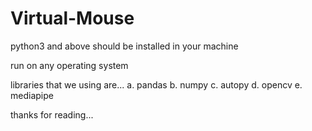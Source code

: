 # Virtual-Mouse

python3 and above should be installed in your machine

run on any operating system 

libraries that we using are...
a. pandas
b. numpy
c. autopy 
d. opencv
e. mediapipe


thanks for reading...
